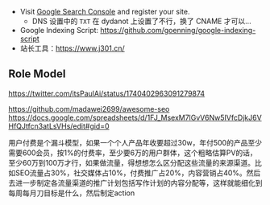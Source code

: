 - Visit [Google Search Console](https://search.google.com/search-console) and register your site.
	- DNS 设置中的 `TXT` 在 dydanot 上设置了不行，换了 CNAME 才可以...
- Google Indexing Script: https://github.com/goenning/google-indexing-script
- 站长工具：https://www.j301.cn/

## Role Model
https://twitter.com/itsPaulAi/status/1740402963091279874


https://github.com/madawei2699/awesome-seo
https://docs.google.com/spreadsheets/d/1FJ_MsexM7lGvV6Nw5IVfcDjkJ6VHfQJtfcn3atLsVHs/edit#gid=0


用户付费是个漏斗模型，如果一个个人产品年收要超过30w，年付500的产品至少需要600会员，按1%的付费率，至少要6万的用户群体，这个粗略估算PV的话，至少60万到100万才行，如果做流量，得想想怎么区分配这些流量的来源渠道。比如SEO流量占30%，社交媒体占10%，付费推广占20%，内容营销占40%。然后去进一步制定各流量渠道的推广计划包括写作计划的内容分配等，这样就能细化到每周每月刀目标是什么，然后制定action